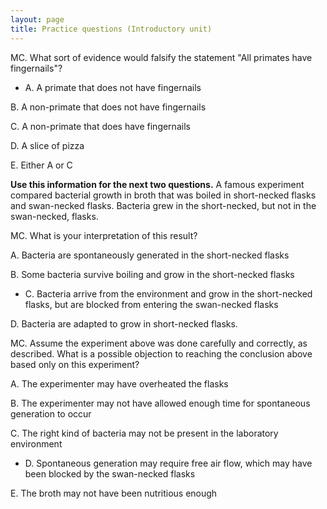 ```yaml
---
layout: page
title: Practice questions (Introductory unit)
---
```


MC. What sort of evidence would falsify the statement "All primates
have fingernails"?

* A. A primate that does not have fingernails

B. A non-primate that does not have fingernails

C. A non-primate that does have fingernails

D. A slice of pizza

E. Either A or C


__Use this information for the next two questions.__  A famous experiment compared bacterial growth in broth that was boiled in short-necked flasks and swan-necked flasks.  Bacteria grew in the short-necked, but not in the swan-necked, flasks.

MC. What is your interpretation of this result?

A. Bacteria are spontaneously generated in the short-necked flasks

B. Some bacteria survive boiling and grow in the short-necked flasks

* C. Bacteria arrive from the environment and grow in the short-necked flasks, but are blocked from entering the swan-necked flasks

D. Bacteria are adapted to grow in short-necked flasks.


MC.  Assume the experiment above was done carefully and correctly, as described.  What is a possible objection to reaching the conclusion above based only on this experiment?

A. The experimenter may have overheated the flasks

B. The experimenter may not have allowed enough time for spontaneous generation to occur

C. The right kind of bacteria may not be present in the laboratory environment

* D. Spontaneous generation may require free air flow, which may have been blocked by the swan-necked flasks

E. The broth may not have been nutritious enough


